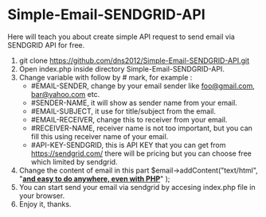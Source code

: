 # Simple-Email-SENDGRID-API
Here will teach you about create simple API request to send email via SENDGRID API for free.

1. git clone https://github.com/dns2012/Simple-Email-SENDGRID-API.git
2. Open index.php inside directory Simple-Email-SENDGRID-API.
3. Change variable with follow by # mark, for example :
    - #EMAIL-SENDER, change by your email sender like foo@gmail.com, bar@yahoo.com etc.
    - #SENDER-NAME, it will show as sender name from your email.
    - #EMAIL-SUBJECT, it use for title/subject from the email.
    - #EMAIL-RECEIVER, change this to receiver from your email.
    - #RECEIVER-NAME, receiver name is not too important, but you can fill this using receiver name of your email.
    - #API-KEY-SENDGRID, this is API KEY that you can get from https://sendgrid.com/ there will be pricing but you can choose free which limited by sendgrid.
4. Change the content of email in this part $email->addContent("text/html", "<strong><u>and easy to do anywhere, even with PHP</u></strong>" );
5. You can start send your email via sendgrid by accesing index.php file in your browser.
6. Enjoy it, thanks.
